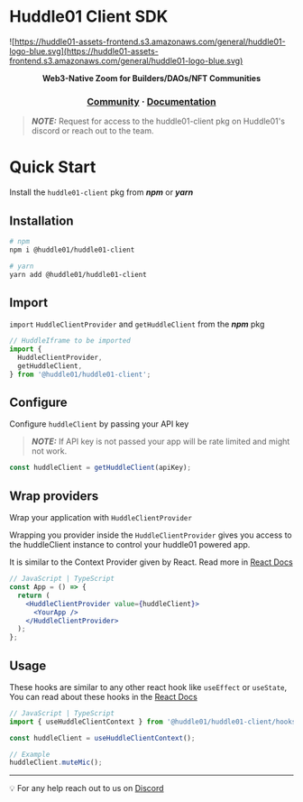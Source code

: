 # Huddle01 Client SDK

![https://huddle01-assets-frontend.s3.amazonaws.com/general/huddle01-logo-blue.svg](https://huddle01-assets-frontend.s3.amazonaws.com/general/huddle01-logo-blue.svg)

<p align="center">
  <strong>Web3-Native Zoom for Builders/DAOs/NFT Communities</strong>
</p>

<h3 align="center">
  <a href="https://discord.gg/EYqfS32jYc">Community</a>
  <span> · </span>
  <a href="https://beneficial-jackrabbit-442.notion.site/Huddle01-Sync-Documentation-d7283ea395f24b788c54bffdfc3cd082">Documentation</a>
</h3>

> **_NOTE:_** Request for access to the huddle01-client pkg on Huddle01's discord or reach out to the team.

# Quick Start

Install the `huddle01-client` pkg from **_npm_** or **_yarn_**

## Installation

```bash
# npm
npm i @huddle01/huddle01-client

# yarn
yarn add @huddle01/huddle01-client
```

## Import

`import` `HuddleClientProvider` and `getHuddleClient` from the **_npm_** pkg

```jsx
// HuddleIframe to be imported
import {
  HuddleClientProvider,
  getHuddleClient,
} from '@huddle01/huddle01-client';
```

## Configure

Configure `huddleClient` by passing your API key

> **_NOTE:_** If API key is not passed your app will be rate limited and might not work.

```jsx
const huddleClient = getHuddleClient(apiKey);
```

## Wrap providers

Wrap your application with `HuddleClientProvider`

Wrapping you provider inside the `HuddleClientProvider` gives you access to the huddleClient instance to control your huddle01 powered app.

It is similar to the Context Provider given by React.
Read more in [React Docs](https://reactjs.org/docs/context.html#contextprovider)

```jsx
// JavaScript | TypeScript
const App = () => {
  return (
    <HuddleClientProvider value={huddleClient}>
      <YourApp />
    </HuddleClientProvider>
  );
};
```

## Usage

These hooks are similar to any other react hook like `useEffect` or `useState`, You can read about these hooks in the [React Docs](https://reactjs.org/docs/hooks-intro.html)

```jsx
// JavaScript | TypeScript
import { useHuddleClientContext } from '@huddle01/huddle01-client/hooks';

const huddleClient = useHuddleClientContext();

// Example
huddleClient.muteMic();
```

---

💡 For any help reach out to us on
[Discord](https://discord.com/invite/EYqfS32jYc)
